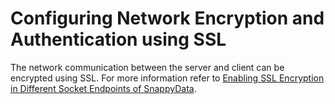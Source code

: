 # Configuring Network Encryption and Authentication using SSL

The network communication between the server and client can be encrypted using SSL. For more information refer to [Enabling SSL Encryption in Different Socket Endpoints of SnappyData](../configuring_cluster/ssl_setup.md).

